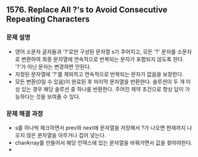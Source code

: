 ## 1576. Replace All ?'s to Avoid Consecutive Repeating Characters
### 문제 설명
- 영어 소문자 글자들과 '?'로만 구성된 문자열 s가 주어지고, 모든 '?' 문자를 소문자로 변환하여 최종 문자열에 연속적으로 반복되는 문자가 포함되지 않도록 한다. '?'가 아닌 문자는 변경하면 안된다.
- 지정된 문자열에 '?'를 제외하고 연속적으로 반복되는 문자가 없음을 보장한다.
- 모든 변환(0일 수 있음)이 완료된 후 마지막 문자열을 반환한다. 솔루션이 두 개 이상 있는 경우 해당 솔루션 중 하나를 반환한다. 주어진 제약 조건으로 항상 답이 가능하다는 것을 보여줄 수 있다.
​
### 문제 해결 과정
- s를 하나씩 체크하면서 prev와 next에 문자열을 저장해서 ?가 나오면 현재까지 나오지 않은 문자열을 아무거나 집어 넣는다.
- charArray를 만들어서 해당 인덱스에 있는 문자열을 바꿔가면서 값을 찾아야한다.
-